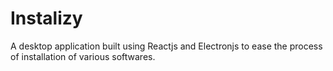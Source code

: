 # Instalizy
A desktop application built using Reactjs and Electronjs to ease the process of installation of various softwares.
